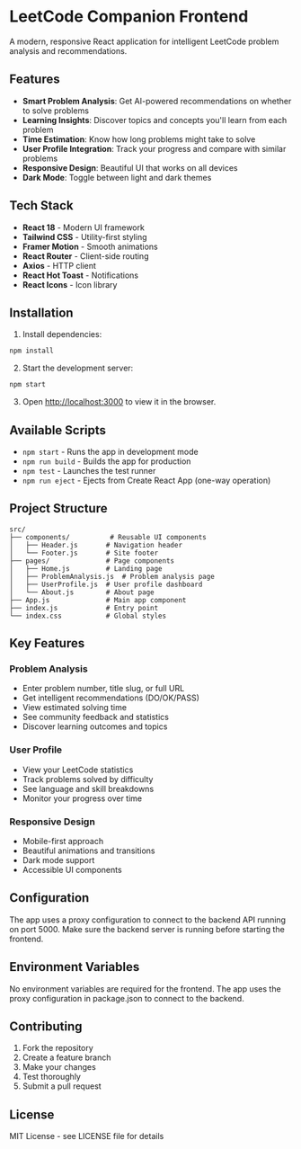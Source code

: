 # LeetCode Companion Frontend

A modern, responsive React application for intelligent LeetCode problem analysis and recommendations.

## Features

- **Smart Problem Analysis**: Get AI-powered recommendations on whether to solve problems
- **Learning Insights**: Discover topics and concepts you'll learn from each problem
- **Time Estimation**: Know how long problems might take to solve
- **User Profile Integration**: Track your progress and compare with similar problems
- **Responsive Design**: Beautiful UI that works on all devices
- **Dark Mode**: Toggle between light and dark themes

## Tech Stack

- **React 18** - Modern UI framework
- **Tailwind CSS** - Utility-first styling
- **Framer Motion** - Smooth animations
- **React Router** - Client-side routing
- **Axios** - HTTP client
- **React Hot Toast** - Notifications
- **React Icons** - Icon library

## Installation

1. Install dependencies:
```bash
npm install
```

2. Start the development server:
```bash
npm start
```

3. Open [http://localhost:3000](http://localhost:3000) to view it in the browser.

## Available Scripts

- `npm start` - Runs the app in development mode
- `npm run build` - Builds the app for production
- `npm test` - Launches the test runner
- `npm run eject` - Ejects from Create React App (one-way operation)

## Project Structure

```
src/
├── components/          # Reusable UI components
│   ├── Header.js       # Navigation header
│   └── Footer.js       # Site footer
├── pages/              # Page components
│   ├── Home.js         # Landing page
│   ├── ProblemAnalysis.js  # Problem analysis page
│   ├── UserProfile.js  # User profile dashboard
│   └── About.js        # About page
├── App.js              # Main app component
├── index.js            # Entry point
└── index.css           # Global styles

```

## Key Features

### Problem Analysis
- Enter problem number, title slug, or full URL
- Get intelligent recommendations (DO/OK/PASS)
- View estimated solving time
- See community feedback and statistics
- Discover learning outcomes and topics

### User Profile
- View your LeetCode statistics
- Track problems solved by difficulty
- See language and skill breakdowns
- Monitor your progress over time

### Responsive Design
- Mobile-first approach
- Beautiful animations and transitions
- Dark mode support
- Accessible UI components

## Configuration

The app uses a proxy configuration to connect to the backend API running on port 5000. Make sure the backend server is running before starting the frontend.

## Environment Variables

No environment variables are required for the frontend. The app uses the proxy configuration in package.json to connect to the backend.

## Contributing

1. Fork the repository
2. Create a feature branch
3. Make your changes
4. Test thoroughly
5. Submit a pull request

## License

MIT License - see LICENSE file for details
